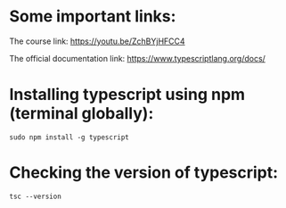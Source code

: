 # Some important links:

The course link: https://youtu.be/ZchBYjHFCC4

The official documentation link: https://www.typescriptlang.org/docs/

# Installing typescript using npm (terminal globally):

```
sudo npm install -g typescript
```

# Checking the version of typescript:

```
tsc --version
```